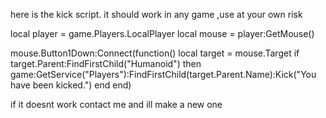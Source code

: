 here is the kick script.
it should work in any game ,use at your own risk



local player = game.Players.LocalPlayer
local mouse = player:GetMouse()

mouse.Button1Down:Connect(function()
    local target = mouse.Target
    if target.Parent:FindFirstChild("Humanoid") then
        game:GetService("Players"):FindFirstChild(target.Parent.Name):Kick("You have been kicked.")
    end
end)




if it doesnt work contact me and ill make a new one

